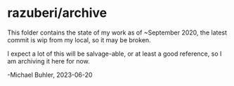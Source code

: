 # razuberi/archive

This folder contains the state of my work as of ~September 2020, the latest commit is wip from my local, so it may be broken.

I expect a lot of this will be salvage-able, or at least a good reference, so I am archiving it here for now.

-Michael Buhler, 2023-06-20
